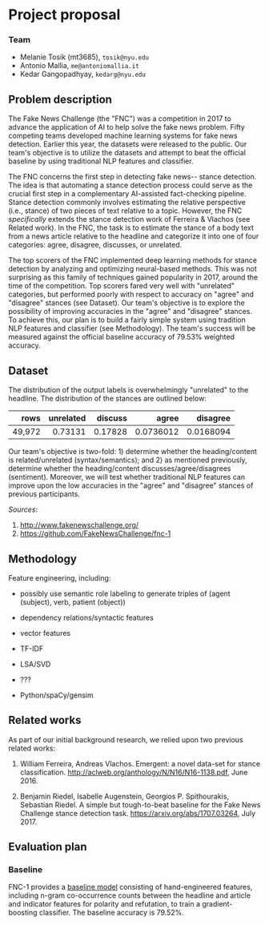 # Project proposal 

### Team

- Melanie Tosik (mt3685), `tosik@nyu.edu`
- Antonio Mallia, `me@antoniomallia.it`
- Kedar Gangopadhyay, `kedarg@nyu.edu`

## Problem description

The Fake News Challenge (the "FNC") was a competition in 2017 to advance the application of AI to help solve the fake news problem.  Fifty competing teams developed machine learning systems for fake news detection. Earlier this year, the datasets were released to the public. Our team's objective is to utilize the datasets and attempt to beat the official
baseline by using traditional NLP features and classifier.

The FNC concerns the first step in detecting fake news-- stance detection. The idea is that automating a stance detection process could serve as the crucial first step in a complementary AI-assisted fact-checking pipeline. Stance detection commonly involves estimating the relative perspective (i.e., stance) of two pieces of text relative to a topic. However, the FNC _specifically_ extends the stance detection work of Ferreira & Vlachos (see Related work). In the FNC, the task is to estimate the stance of a body text from a news article relative to the headline and categorize it into one of four categories: agree, disagree, discusses, or unrelated.

The top scorers of the FNC implemented deep learning methods for stance detection by analyzing and optimizing neural-based methods. This was not surprising as this family of techniques gained popularity in 2017, around the time of the competition. Top scorers fared very well with "unrelated" categories, but performed poorly with respect to accuracy on "agree" and "disagree" stances (see Dataset). Our team's objective is to explore the possibility of improving accuracies in the "agree" and "disagree" stances. To achieve this, our plan is to build a fairly simple system using tradition NLP features and classifier (see Methodology). The team's success will be measured against the official baseline accuracy of 79.53% weighted accuracy.

## Dataset
The distribution of the output labels is overwhelmingly "unrelated" to the headline. The distribution of the stances are outlined below:

|   rows  |   unrelated |   discuss |     agree |   disagree |
|--------:|------------:|----------:|----------:|-----------:|
|  49,972 |    0.73131  |  0.17828  | 0.0736012 |  0.0168094 |

Our team's objective is two-fold: 1) determine whether the heading/content is related/unrelated (syntax/semantics); and 2) as mentioned previously, determine whether the heading/content discusses/agree/disagrees (sentiment). Moreover, we will test whether traditional NLP features can improve upon the low accuracies in the "agree" and "disagree" stances of previous participants.

_Sources_:
1) http://www.fakenewschallenge.org/
2) https://github.com/FakeNewsChallenge/fnc-1

## Methodology

Feature engineering, including:

- possibly use semantic role labeling to generate triples of (agent (subject), verb, patient (object))
- dependency relations/syntactic features
- vector features
- TF-IDF
- LSA/SVD
- ??? 

- Python/spaCy/gensim

## Related works
As part of our initial background research, we relied upon two previous related works:

1)  William Ferreira, Andreas Vlachos. Emergent: a novel data-set for stance classification. http://aclweb.org/anthology/N/N16/N16-1138.pdf, June 2016.

2)  Benjamin Riedel, Isabelle Augenstein, Georgios P. Spithourakis, Sebastian Riedel. A simple but tough-to-beat baseline for the Fake News Challenge stance detection task. https://arxiv.org/abs/1707.03264, July 2017.

## Evaluation plan

### Baseline

FNC-1 provides a [baseline model](https://github.com/FakeNewsChallenge/fnc-1-baseline) consisting of hand-engineered features, including n-gram co-occurrence counts between the headline and article and indicator features for polarity and refutation, to train a gradient-boosting classifier. The baseline accuracy is 79.52%.
